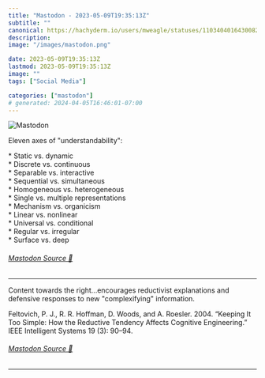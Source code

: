 ```yaml
---
title: "Mastodon - 2023-05-09T19:35:13Z"
subtitle: ""
canonical: https://hachyderm.io/users/mweagle/statuses/110340401643008283
description:
image: "/images/mastodon.png"

date: 2023-05-09T19:35:13Z
lastmod: 2023-05-09T19:35:13Z
image: ""
tags: ["Social Media"]

categories: ["mastodon"]
# generated: 2024-04-05T16:46:01-07:00
---
```

![Mastodon](/images/mastodon.png)

<p>Eleven axes of &quot;understandability&quot;:</p><p>* Static vs. dynamic<br />* Discrete vs. continuous<br />* Separable vs. interactive<br />* Sequential vs. simultaneous<br />* Homogeneous vs. heterogeneous<br />* Single vs. multiple representations<br />* Mechanism vs. organicism<br />* Linear vs. nonlinear<br />* Universal vs. conditional<br />* Regular vs. irregular<br />* Surface vs. deep</p>


###### [Mastodon Source 🐘](https://hachyderm.io/@mweagle/110340401643008283)

___

<p>Content towards the right...encourages reductivist explanations and defensive responses to new &quot;complexifying&quot; information.</p><p>Feltovich, P. J., R. R. Hoffman, D. Woods, and A. Roesler. 2004. “Keeping It Too Simple: How the Reductive Tendency Affects Cognitive Engineering.” IEEE Intelligent Systems 19 (3): 90–94.</p>


###### [Mastodon Source 🐘](https://hachyderm.io/@mweagle/110340404443093917)

___
